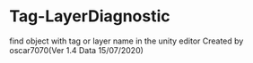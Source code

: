 # Tag-LayerDiagnostic
find object with tag or layer name in the unity editor
Created by oscar7070(Ver 1.4 Data 15/07/2020)
